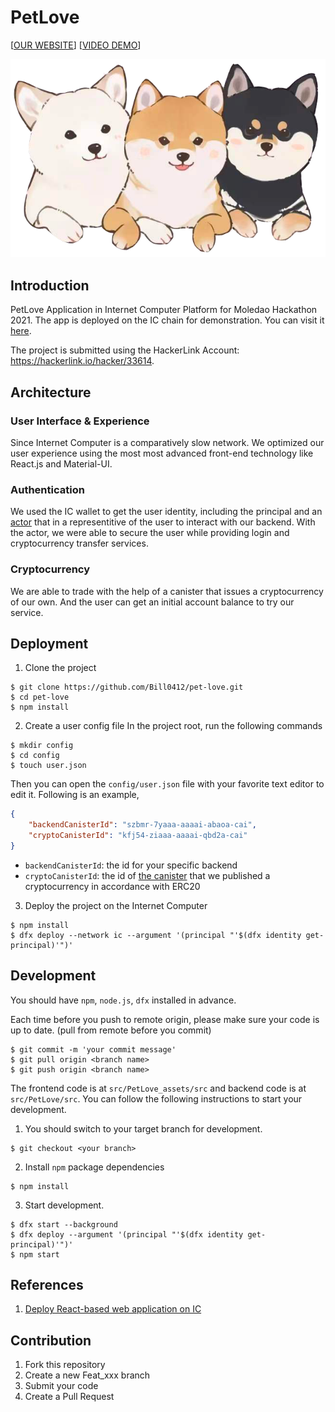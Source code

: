 # PetLove

[[OUR WEBSITE](https://s6akf-saaaa-aaaai-abaoq-cai.raw.ic0.app/)]
[[VIDEO DEMO](https://www.youtube.com/watch?v=KSpNN_Lbqf0)]

![logo image](src/frontend/assets/images/logo.png)

## Introduction
PetLove Application in Internet Computer Platform for Moledao Hackathon 2021. The app is deployed on the IC chain for demonstration.
You can visit it [here](https://s6akf-saaaa-aaaai-abaoq-cai.raw.ic0.app/).

The project is submitted using the HackerLink Account: https://hackerlink.io/hacker/33614.
## Architecture

### User Interface & Experience
Since Internet Computer is a comparatively slow network. We optimized our user experience using the most most advanced front-end technology like React.js and Material-UI.
### Authentication

We used the IC wallet to get the user identity, including the principal and an [actor](https://docs.plugwallet.ooo/getting-started/connect-to-plug/#making-calls-to-canisters-with-plug) that in a representitive of the user to interact with our backend. With the actor, we were able to secure the user while providing login and cryptocurrency transfer services.

### Cryptocurrency
We are able to trade with the help of a canister that issues a cryptocurrency of our own. And the user can get an initial account balance to try our service.

## Deployment
1. Clone the project
```console
$ git clone https://github.com/Bill0412/pet-love.git
$ cd pet-love
$ npm install
```

2. Create a user config file
In the project root, run the following commands
```console
$ mkdir config
$ cd config
$ touch user.json
```

Then you can open the `config/user.json` file with your favorite text editor to edit it. Following is an example,

```json
{
    "backendCanisterId": "szbmr-7yaaa-aaaai-abaoa-cai",
    "cryptoCanisterId": "kfj54-ziaaa-aaaai-qbd2a-cai"
}
```

- `backendCanisterId`: the id for your specific backend
- `cryptoCanisterId`: the id of [the canister](https://ic.rocks/principal/kfj54-ziaaa-aaaai-qbd2a-cai) that we published a cryptocurrency in accordance with ERC20


3. Deploy the project on the Internet Computer

```console
$ npm install
$ dfx deploy --network ic --argument '(principal "'$(dfx identity get-principal)'")' 
```

## Development
You should have `npm`, `node.js`, `dfx` installed in advance.

Each time before you push to remote origin, please make sure your code is up to date. (pull from remote before you commit)
```
$ git commit -m 'your commit message'
$ git pull origin <branch name>
$ git push origin <branch name>
```
The frontend code is at `src/PetLove_assets/src` and backend code is at `src/PetLove/src`. You can follow the following instructions to start your development.

1. You should switch to your target branch for development. 
```
$ git checkout <your branch>
```

2. Install `npm` package dependencies
```
$ npm install
```

3. Start development.
```
$ dfx start --background
$ dfx deploy --argument '(principal "'$(dfx identity get-principal)'")'
$ npm start
```

## References
1. [Deploy React-based web application on IC](https://smartcontracts.org/docs/developers-guide/tutorials/custom-frontend.html)
## Contribution

1.  Fork this repository
2.  Create a new Feat_xxx branch
3.  Submit your code
4.  Create a Pull Request

